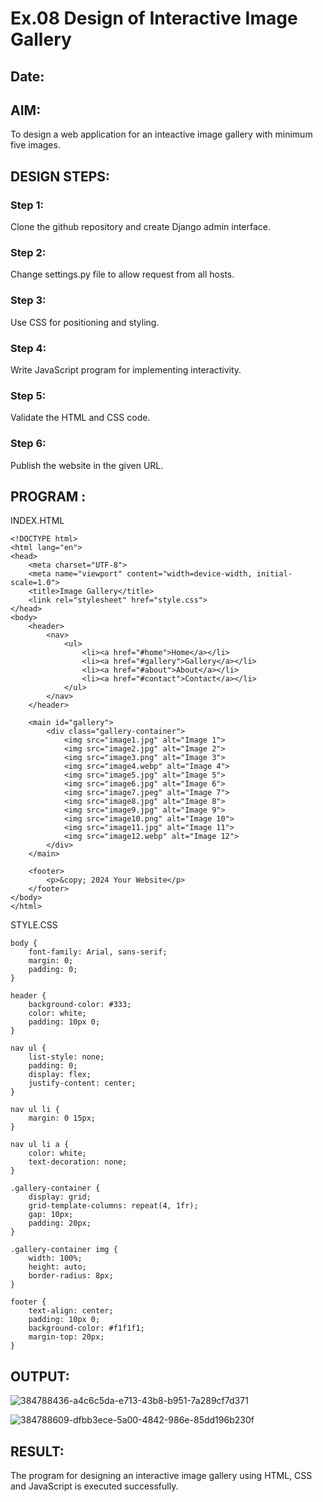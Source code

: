 # Ex.08 Design of Interactive Image Gallery
## Date:

## AIM:
To design a web application for an inteactive image gallery with minimum five images.

## DESIGN STEPS:

### Step 1:
Clone the github repository and create Django admin interface.

### Step 2:
Change settings.py file to allow request from all hosts.

### Step 3:
Use CSS for positioning and styling.

### Step 4:
Write JavaScript program for implementing interactivity.

### Step 5:
Validate the HTML and CSS code.

### Step 6:
Publish the website in the given URL.

## PROGRAM :
INDEX.HTML
```
<!DOCTYPE html>
<html lang="en">
<head>
    <meta charset="UTF-8">
    <meta name="viewport" content="width=device-width, initial-scale=1.0">
    <title>Image Gallery</title>
    <link rel="stylesheet" href="style.css">
</head>
<body>
    <header>
        <nav>
            <ul>
                <li><a href="#home">Home</a></li>
                <li><a href="#gallery">Gallery</a></li>
                <li><a href="#about">About</a></li>
                <li><a href="#contact">Contact</a></li>
            </ul>
        </nav>
    </header>

    <main id="gallery">
        <div class="gallery-container">
            <img src="image1.jpg" alt="Image 1">
            <img src="image2.jpg" alt="Image 2">
            <img src="image3.png" alt="Image 3">
            <img src="image4.webp" alt="Image 4">
            <img src="image5.jpg" alt="Image 5">
            <img src="image6.jpg" alt="Image 6">
            <img src="image7.jpeg" alt="Image 7">
            <img src="image8.jpg" alt="Image 8">
            <img src="image9.jpg" alt="Image 9">
            <img src="image10.png" alt="Image 10">
            <img src="image11.jpg" alt="Image 11">
            <img src="image12.webp" alt="Image 12">
        </div>
    </main>

    <footer>
        <p>&copy; 2024 Your Website</p>
    </footer>
</body>
</html>
```
STYLE.CSS
```
body {
    font-family: Arial, sans-serif;
    margin: 0;
    padding: 0;
}

header {
    background-color: #333;
    color: white;
    padding: 10px 0;
}

nav ul {
    list-style: none;
    padding: 0;
    display: flex;
    justify-content: center;
}

nav ul li {
    margin: 0 15px;
}

nav ul li a {
    color: white;
    text-decoration: none;
}

.gallery-container {
    display: grid;
    grid-template-columns: repeat(4, 1fr);
    gap: 10px;
    padding: 20px;
}

.gallery-container img {
    width: 100%;
    height: auto;
    border-radius: 8px;
}

footer {
    text-align: center;
    padding: 10px 0;
    background-color: #f1f1f1;
    margin-top: 20px;
}
```
## OUTPUT:
![384788436-a4c6c5da-e713-43b8-b951-7a289cf7d371](https://github.com/user-attachments/assets/ba26c6b2-66e0-4bbc-b53e-3b05a3bf0bbe)

![384788609-dfbb3ece-5a00-4842-986e-85dd196b230f](https://github.com/user-attachments/assets/47db0cdb-968f-412a-95c7-b8356173ac6b)

## RESULT:
The program for designing an interactive image gallery using HTML, CSS and JavaScript is executed successfully.
